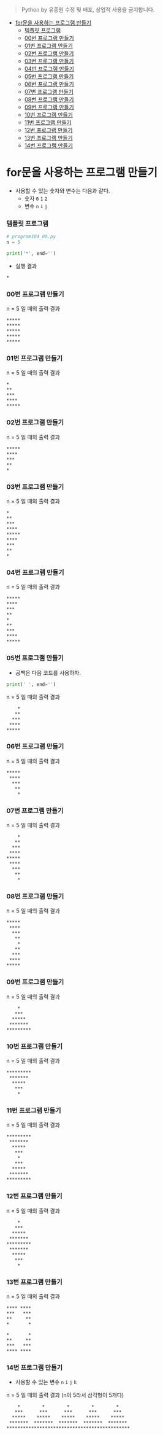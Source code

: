 > Python by 유종원
> 수정 및 배포, 상업적 사용을 금지합니다.

<!-- @import "[TOC]" {cmd="toc" depthFrom=1 depthTo=6 orderedList=false} -->

<!-- code_chunk_output -->

- [for문을 사용하는 프로그램 만들기](#for문을-사용하는-프로그램-만들기)
    - [템플릿 프로그램](#템플릿-프로그램)
    - [00번 프로그램 만들기](#00번-프로그램-만들기)
    - [01번 프로그램 만들기](#01번-프로그램-만들기)
    - [02번 프로그램 만들기](#02번-프로그램-만들기)
    - [03번 프로그램 만들기](#03번-프로그램-만들기)
    - [04번 프로그램 만들기](#04번-프로그램-만들기)
    - [05번 프로그램 만들기](#05번-프로그램-만들기)
    - [06번 프로그램 만들기](#06번-프로그램-만들기)
    - [07번 프로그램 만들기](#07번-프로그램-만들기)
    - [08번 프로그램 만들기](#08번-프로그램-만들기)
    - [09번 프로그램 만들기](#09번-프로그램-만들기)
    - [10번 프로그램 만들기](#10번-프로그램-만들기)
    - [11번 프로그램 만들기](#11번-프로그램-만들기)
    - [12번 프로그램 만들기](#12번-프로그램-만들기)
    - [13번 프로그램 만들기](#13번-프로그램-만들기)
    - [14번 프로그램 만들기](#14번-프로그램-만들기)

<!-- /code_chunk_output -->

# for문을 사용하는 프로그램 만들기
* 사용할 수 있는 숫자와 변수는 다음과 같다.
  * 숫자 `0` `1` `2`
  * 변수 `n` `i` `j`

### 템플릿 프로그램
```py
# program104_00.py
n = 5

print('*', end='')
```
* 실행 결과
```
*
```

### 00번 프로그램 만들기
n = 5 일 때의 출력 결과
```
*****
*****
*****
*****
*****
```

### 01번 프로그램 만들기
n = 5 일 때의 출력 결과
```
*
**
***
****
*****
```

### 02번 프로그램 만들기
n = 5 일 때의 출력 결과
```
*****
****
***
**
*
```

### 03번 프로그램 만들기
n = 5 일 때의 출력 결과
```
*
**
***
****
*****
****
***
**
*
```

### 04번 프로그램 만들기
n = 5 일 때의 출력 결과
```
*****
****
***
**
*
**
***
****
*****
```

### 05번 프로그램 만들기
* 공백은 다음 코드를 사용하자.
```py
print(' ', end='')
```
n = 5 일 때의 출력 결과
```
    *
   **
  ***
 ****
*****
```

### 06번 프로그램 만들기
n = 5 일 때의 출력 결과
```
*****
 ****
  ***
   **
    *
```

### 07번 프로그램 만들기
n = 5 일 때의 출력 결과
```
    *
   **
  ***
 ****
*****
 ****
  ***
   **
    *
```

### 08번 프로그램 만들기
n = 5 일 때의 출력 결과
```
*****
 ****
  ***
   **
    *
   **
  ***
 ****
*****
```

### 09번 프로그램 만들기
n = 5 일 때의 출력 결과
```
    *
   ***
  *****
 *******
*********
```

### 10번 프로그램 만들기
n = 5 일 때의 출력 결과
```
*********
 *******
  *****
   ***
    *
```

### 11번 프로그램 만들기
n = 5 일 때의 출력 결과
```
*********
 *******
  *****
   ***
    *
   ***
  *****
 *******
*********
```

### 12번 프로그램 만들기
n = 5 일 때의 출력 결과
```
    *
   ***
  *****
 *******
*********
 *******
  *****
   ***
    *
```

### 13번 프로그램 만들기
n = 5 일 때의 출력 결과
```
**** ****
***   ***
**     **
*       *

*       *
**     **
***   ***
**** ****
```

### 14번 프로그램 만들기
* 사용할 수 있는 변수 `n` `i` `j` `k`

n = 5 일 때의 출력 결과 (n이 5라서 삼각형이 5개다)
```
    *        *        *        *        *
   ***      ***      ***      ***      ***
  *****    *****    *****    *****    *****
 *******  *******  *******  *******  *******
*********************************************
```
